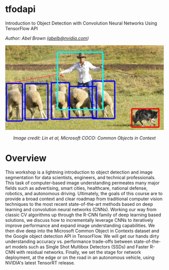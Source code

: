 # tfodapi

Introduction to Object Detection with Convolution Neural Networks Using TensorFlow API

*Author: Abel Brown (abelb@nvidia.com)*

<img src="lab/sheep.png" alt="Drawing" style="width: 600px;"/>

*<p align="center">Image credit: Lin et al, Microsoft COCO: Common Objects in Context</p>*

# Overview
  This workshop is a lightning introduction to object detection and image segmentation for data scientists, engineers, and technical professionals.  This task of computer-based image understanding permeates many major fields such as advertising, smart cities, healthcare, national defense, robotics, and autonomous driving.  Ultimately, the goals of this course are to provide a broad context and clear roadmap from traditional computer vision techniques to the most recent state-of-the-art methods based on deep learning and convolution neural networks (CNNs).   Working our way from classic CV algorithms up through the R-CNN family of deep learning based solutions, we discuss how to incrementally leverage CNNs to iteratively improve performance and expand image understanding capabilities.  We then dive deep into the Microsoft Common Object in Contexts dataset and the Google object detection API in TensorFlow.  We will get our hands dirty understanding accuracy vs. performance trade-offs between state-of-the-art models such as Single Shot Multibox Detectors (SSDs) and Faster R-CNN with residual networks.  Finally, we set the stage for network deployment, at the edge or on the road in an autonomous vehicle, using NVIDIA's latest TensorRT release.
